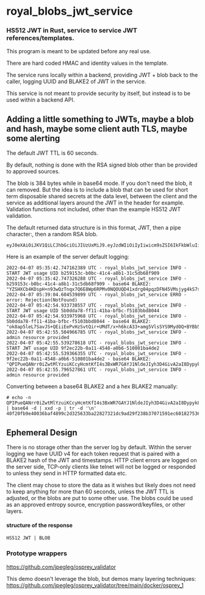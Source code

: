 # royal_blobs_jwt_service

<h3>HS512 JWT in Rust, service to service JWT references/templates.</h3>

This program is meant to be updated before any real use.

There are hard coded HMAC and identity values in the template.

The service runs locally within a backend, providing JWT + blob back to the caller, logging UUID and BLAKE2 of JWT in the service.

This service is not meant to provide security by itself, but instead is to be used within a backend API.

<h2>Adding a little something to JWTs, maybe a blob and hash, maybe some client auth TLS, maybe some alerting</h2>

The default JWT TTL is 60 seconds. 

By default, nothing is done with the RSA signed blob other than be provided to approved sources.

The blob is 384 bytes while in base64 mode. If you don't need the blob, it can removed. But the idea is to include a blob that can be used for short term disposable shared secrets at the data level, between the client and the service as additional layers around the JWT in the header for example. Validation functions not included, other than the example HS512 JWT validation.

The default returned data structure is in this format, JWT, then a pipe character:, then a random RSA blob. 

```
eyJ0eXAiOiJKV1QiLCJhbGciOiJIUzUxMiJ9.eyJzdWIiOiIyIiwicm9sZSI6IkFkbWluIiwiZXhwIjoxNjQ5MzA5ODAyfQ.ltmDMT_GiZ69pGQ6DBkVllf7yECrWyerox6Zg8tUv35G4ls_49ljrYPw5xZPEWSfp7q14KFA8glGP95GNffhUQ|cC5uxYEH9/+NSsAz4ut43BC6rUqWAZ9ILwJgZuk1rkdA7BsoMWFRMkrXwKgV0vJXXo1uM39+rBgdYU8xmGWlu1ZERhnWJ/+EMjDPqWU7dgexr2nStwnvNXNFcb9VU+baLFhOJAyVMLF9L7dduyCzKfxukikAhCP7NLtCYdGFUTaSAtSmRL9yGlouetWSyxfyqdyExsOy3wwk7j6pdRbJbyTAF4z7VV7P+nTWCpZzMAMJLbKpM1DlK9rsMFQFm/zK3UVB0QIslbKwz2Z6I0/deiNqh6d9fnHBMxm1hbUVHignnmu9dodUwmxi36wPoSBo2QGHqACK7UzmOpYkTEvDig==
```

Here is an example of the server default logging:

```
2022-04-07 05:35:42.747162389 UTC - royal_blobs_jwt_service INFO - START JWT usage UID b259153c-b0bc-41c4-a8b1-31c5db68f909
2022-04-07 05:35:42.747326288 UTC - royal_blobs_jwt_service INFO - b259153c-b0bc-41c4-a8b1-31c5db68f909 - base64 BLAKE2: "YZSHXCb4KDspH+n93wQzTnqx7Q6E8Wp6RPMv0NQOUQD41xdrg04pqzDFN45VMsjyg4kS7smmRiWJmehsnLDVMA=="
2022-04-07 05:39:04.604539899 UTC - royal_blobs_jwt_service ERRO - error: Rejection(NotFound)
2022-04-07 05:42:54.933738557 UTC - royal_blobs_jwt_service INFO - START JWT usage UID 5b0dda78-ff11-41ba-bfbc-f5103bbd8044
2022-04-07 05:42:54.933975968 UTC - royal_blobs_jwt_service INFO - 5b0dda78-ff11-41ba-bfbc-f5103bbd8044 - base64 BLAKE2: "ok8ap5leL7SavJS+QEiiEePvHzSvtQir+UMdT/x+h6kcA33+amg5VlsSYS9MydOQ+BYBb5XWQquWFFqCT1welQ=="
2022-04-07 05:42:55.504966785 UTC - royal_blobs_jwt_service INFO - admin resource provided
2022-04-07 05:42:55.539278618 UTC - royal_blobs_jwt_service INFO - START JWT usage UID 9f2ec22b-0a11-4548-a0b6-510801ba4de2
2022-04-07 05:42:55.539366355 UTC - royal_blobs_jwt_service INFO - 9f2ec22b-0a11-4548-a0b6-510801ba4de2 - base64 BLAKE2: "QPIPueQANrr0iZwtMlYzuiKCcyHcmtKfI4s3BxWR7GAYJ1NldeJIyh3D4GivA2aI8Dypyk8Qy/YbYckP4yjYOg=="
2022-04-07 05:42:55.796527861 UTC - royal_blobs_jwt_service INFO - admin resource provided
```

Converting between a base64 BLAKE2 and a hex BLAKE2 manually:

```
# echo -n QPIPueQANrr0iZwtMlYzuiKCcyHcmtKfI4s3BxWR7GAYJ1NldeJIyh3D4GivA2aI8Dypyk8Qy/YbYckP4yjYOg== | base64 -d | xxd -p | tr -d '\n'
40f20fb9e40036baf4899c2d325633ba22827321dc9ad29f238b37071591ec601827536575e248ca1dc3e068af036688f03ca9ca4f10cbf61b61c90fe328d83a
```

<h2>Ephemeral Design</h2>

There is no storage other than the server log by default. Within the server logging we have UUID v4 for each token request that is paired with a BLAKE2 hash of the JWT and timestamps. HTTP client errors are logged on the server side, TCP-only clients like telnet will not be logged or responded to unless they send in HTTP formatted data etc.

The client may chose to store the data as it wishes but likely does not need to keep anything for more than 60 seconds, unless the JWT TTL is adjusted, or the blobs are put to some other use. The blobs could be used as an approved entropy source, encryption password/keyfiles, or other layers.

<h4>structure of the response</h4>

```HS512 JWT | BLOB```

<h3>Prototype wrappers</h3>

https://github.com/jpegleg/osprey_validator

This demo doesn't leverage the blob, but demos many layering techniques: https://github.com/jpegleg/osprey_validator/tree/main/docker/osprey_1

